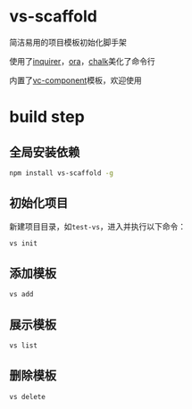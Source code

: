 # vs-scaffold
简洁易用的项目模板初始化脚手架

使用了[inquirer](https://github.com/SBoudrias/Inquirer.js/)，[ora](https://github.com/sindresorhus/ora)，[chalk](https://github.com/chalk/chalk)美化了命令行

内置了[vc-component](https://github.com/1465799166/vs-scaffold)模板，欢迎使用

# build step
## 全局安装依赖
``` bash
npm install vs-scaffold -g
```
## 初始化项目
新建项目目录，如`test-vs`，进入并执行以下命令：
``` bash
vs init
```

## 添加模板
``` bash
vs add
```

## 展示模板
``` bash
vs list
```

## 删除模板
``` bash
vs delete
```

